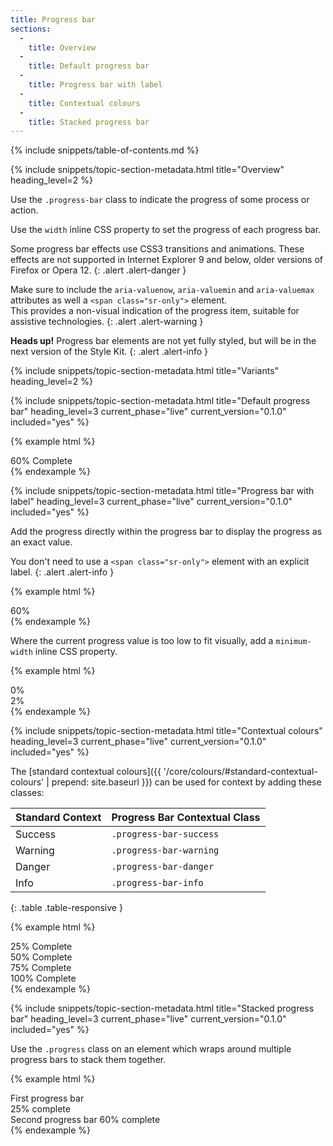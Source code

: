 ```yaml
---
title: Progress bar
sections:
  -
    title: Overview
  -
    title: Default progress bar
  -
    title: Progress bar with label
  -
    title: Contextual colours
  -
    title: Stacked progress bar
---
```


{% include snippets/table-of-contents.md %}

{% include snippets/topic-section-metadata.html
  title="Overview"
  heading_level=2
%}

Use the `.progress-bar` class to indicate the progress of some process or action.

Use the `width` inline CSS property to set the progress of each progress bar.

Some progress bar effects use CSS3 transitions and animations. These effects are not supported in Internet Explorer 9
and below, older versions of Firefox or Opera 12.
{: .alert .alert-danger }

Make sure to include the `aria-valuenow`, `aria-valuemin` and `aria-valuemax` attributes as well a
`<span class="sr-only">` element. <br /> This provides a non-visual indication of the progress item, suitable for
assistive technologies.
{: .alert .alert-warning }

**Heads up!** Progress bar elements are not yet fully styled, but will be in the next version of the Style Kit.
{: .alert .alert-info }

{% include snippets/topic-section-metadata.html
  title="Variants"
  heading_level=2
%}

{% include snippets/topic-section-metadata.html
  title="Default progress bar"
  heading_level=3
  current_phase="live"
  current_version="0.1.0"
  included="yes"
%}

{% example html %}
<div class="progress">
  <div class="progress-bar" role="progressbar" aria-valuenow="60" aria-valuemin="0" aria-valuemax="100" style="width: 60%;">
    <span class="sr-only">60% Complete</span>
  </div>
</div>
{% endexample %}

{% include snippets/topic-section-metadata.html
  title="Progress bar with label"
  heading_level=3
  current_phase="live"
  current_version="0.1.0"
  included="yes"
%}

Add the progress directly within the progress bar to display the progress as an exact value.

You don't need to use a `<span class="sr-only">` element with an explicit label.
{: .alert .alert-info }

{% example html %}
<div class="progress">
  <div class="progress-bar" role="progressbar" aria-valuenow="60" aria-valuemin="0" aria-valuemax="100" style="width: 60%;">
    60%
  </div>
</div>
{% endexample %}

Where the current progress value is too low to fit visually, add a `minimum-width` inline CSS property.

{% example html %}
<div class="progress">
  <div class="progress-bar" role="progressbar" aria-valuenow="0" aria-valuemin="0" aria-valuemax="100" style="min-width: 2em;">
    0%
  </div>
</div>

<div class="progress">
  <div class="progress-bar" role="progressbar" aria-valuenow="2" aria-valuemin="0" aria-valuemax="100" style="min-width: 2em; width: 2%;">
    2%
  </div>
</div>
{% endexample %}

{% include snippets/topic-section-metadata.html
  title="Contextual colours"
  heading_level=3
  current_phase="live"
  current_version="0.1.0"
  included="yes"
%}

The [standard contextual colours]({{ '/core/colours/#standard-contextual-colours' | prepend: site.baseurl }}) can be
used for context by adding these classes:

| Standard Context | Progress Bar Contextual Class |
| ---------------- | ----------------------------- |
| Success          | `.progress-bar-success`       |
| Warning          | `.progress-bar-warning`       |
| Danger           | `.progress-bar-danger`        |
| Info             | `.progress-bar-info`          |
{: .table .table-responsive }

{% example html %}
<div class="progress">
  <div class="progress-bar progress-bar-success" role="progressbar" aria-valuenow="25" aria-valuemin="0" aria-valuemax="100" style="width: 25%;">
    <span class="sr-only">25% Complete</span>
  </div>
</div>
<div class="progress">
  <div class="progress-bar progress-bar-warning" role="progressbar" aria-valuenow="50" aria-valuemin="0" aria-valuemax="100" style="width: 50%;">
    <span class="sr-only">50% Complete</span>
  </div>
</div>
<div class="progress">
  <div class="progress-bar progress-bar-danger" role="progressbar" aria-valuenow="75" aria-valuemin="0" aria-valuemax="100" style="width: 75%;">
    <span class="sr-only">75% Complete</span>
  </div>
</div>
<div class="progress">
  <div class="progress-bar progress-bar-info" role="progressbar" aria-valuenow="100" aria-valuemin="0" aria-valuemax="100" style="width: 100%;">
    <span class="sr-only">100% Complete</span>
  </div>
</div>
{% endexample %}

{% include snippets/topic-section-metadata.html
  title="Stacked progress bar"
  heading_level=3
  current_phase="live"
  current_version="0.1.0"
  included="yes"
%}

Use the `.progress` class on an element which wraps around multiple progress bars to stack them together.

{% example html %}
<div class="progress">
  <div class="progress-bar" style="width: 25%">
    <span class="sr-only">First progress bar 25% complete</span>
  </div>
  <div class="progress-bar progress-bar-warning" style="width: 60%">
    <span class="sr-only">Second progress bar 60% complete</span>
  </div>
</div>
{% endexample %}
